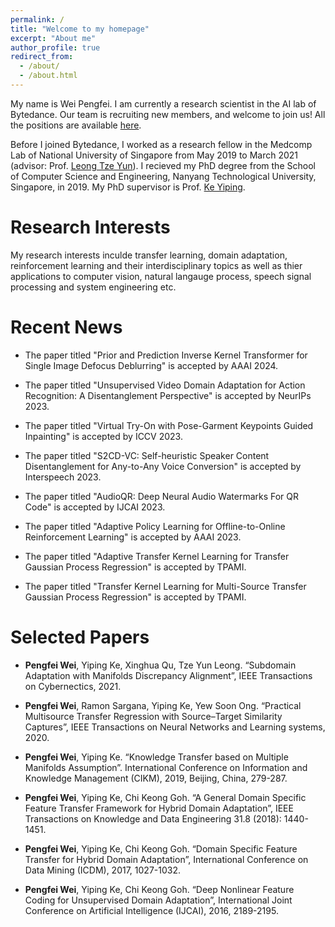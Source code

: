 ```yaml
---
permalink: /
title: "Welcome to my homepage"
excerpt: "About me"
author_profile: true
redirect_from: 
  - /about/
  - /about.html
---
```


My name is Wei Pengfei. I am currently a research scientist in the AI lab of Bytedance. Our team is recruiting new members, and welcome to join us! All the positions are available [here](https://job.toutiao.com/s/F9fU3aq).

Before I joined Bytedance, I worked as a research fellow in the Medcomp Lab of National University of Singapore from May 2019 to March 2021 (advisor: Prof. [Leong Tze Yun](https://www.comp.nus.edu.sg/~leongty/Home.html)). I recieved my PhD degree from the School of Computer Science and Engineering, Nanyang Technological University, Singapore, in 2019. My PhD supervisor is Prof. [Ke Yiping](https://research.ntu.edu.sg/expertise/academicprofile/Pages/StaffProfile.aspx?ST_EMAILID=YPKE&CategoryDescription=ComputerScienceandEngineering).

Research Interests
======
My research interests inculde transfer learning, domain adaptation, reinforcement learning and their interdisciplinary topics as well as thier applications to computer vision, natural langauge process, speech signal processing and system engineering etc.

Recent News
======
- The paper titled "Prior and Prediction Inverse Kernel Transformer for Single Image Defocus Deblurring" is accepted by AAAI 2024.

- The paper titled "Unsupervised Video Domain Adaptation for Action Recognition: A Disentanglement Perspective" is accepted by NeurIPs 2023.

- The paper titled "Virtual Try-On with Pose-Garment Keypoints Guided Inpainting" is accepted by ICCV 2023.

- The paper titled "S2CD-VC: Self-heuristic Speaker Content Disentanglement for Any-to-Any Voice Conversion" is accepted by Interspeech 2023.

- The paper titled "AudioQR: Deep Neural Audio Watermarks For QR Code" is accepted by IJCAI 2023.

- The paper titled "Adaptive Policy Learning for Offline-to-Online Reinforcement Learning" is accepted by AAAI 2023.

- The paper titled "Adaptive Transfer Kernel Learning for Transfer Gaussian Process Regression" is accepted by TPAMI.

- The paper titled "Transfer Kernel Learning for Multi-Source Transfer Gaussian Process Regression" is accepted by TPAMI.

Selected Papers
======
-	**Pengfei Wei**, Yiping Ke, Xinghua Qu, Tze Yun Leong. “Subdomain Adaptation with Manifolds Discrepancy Alignment”, IEEE Transactions on Cybernectics, 2021. 

-	**Pengfei Wei**, Ramon Sargana, Yiping Ke, Yew Soon Ong. “Practical Multisource Transfer Regression with Source–Target Similarity Captures”, IEEE Transactions on Neural Networks and Learning systems, 2020. 

-	**Pengfei Wei**, Yiping Ke. “Knowledge Transfer based on Multiple Manifolds Assumption”. International Conference on Information and Knowledge Management (CIKM), 2019, Beijing, China, 279-287.

- **Pengfei Wei**, Yiping Ke, Chi Keong Goh. “A General Domain Specific Feature Transfer Framework for Hybrid Domain Adaptation”, IEEE Transactions on Knowledge and Data Engineering 31.8 (2018): 1440-1451.

-	**Pengfei Wei**, Yiping Ke, Chi Keong Goh. “Domain Specific Feature Transfer for Hybrid Domain Adaptation”, International Conference on Data Mining (ICDM), 2017, 1027-1032. 

-	**Pengfei Wei**, Yiping Ke, Chi Keong Goh. “Deep Nonlinear Feature Coding for Unsupervised Domain Adaptation”, International Joint Conference on Artificial Intelligence (IJCAI), 2016, 2189-2195.

<script type="text/javascript" id="clustrmaps" src="//clustrmaps.com/map_v2.js?d=ciVs4u2wbw7OBuGkwyDsEPEZdJ1WyonWh2FoqYgAkec&cl=ffffff&w=a"></script>
